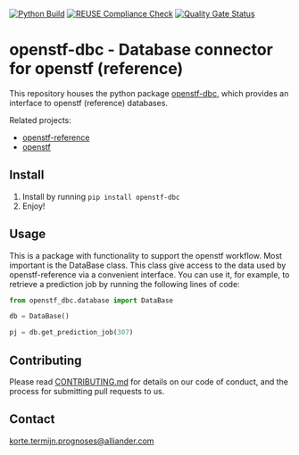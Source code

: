 <!--
SPDX-FileCopyrightText: 2021 2017-2021 Alliander N.V. <korte.termijn.prognoses@alliander.com>

SPDX-License-Identifier: MPL-2.0
-->
[![Python Build](https://github.com/alliander-opensource/openstf-dbc/actions/workflows/python-build.yaml/badge.svg?branch=master)](https://github.com/alliander-opensource/openstf-dbc/actions/workflows/python-build.yaml)
[![REUSE Compliance Check](https://github.com/alliander-opensource/openstf-dbc/actions/workflows/reuse-compliance.yml/badge.svg?branch=master)](https://github.com/alliander-opensource/openstf-dbc/actions/workflows/reuse-compliance.yml)
[![Quality Gate Status](https://sonarcloud.io/api/project_badges/measure?project=alliander-opensource_openstf-dbc&metric=alert_status)](https://sonarcloud.io/dashboard?id=alliander-opensource_openstf-dbc)


# openstf-dbc - Database connector for openstf (reference)

This repository houses the python package [openstf-dbc](https://pypi.org/project/openstf-dbc/), which provides an interface to openstf (reference) databases.

Related projects:
- [openstf-reference](https://github.com/alliander-opensource/openstf-reference)
- [openstf](https://github.com/alliander-opensource/short-term-forecasting)


## Install

1. Install by running `pip install openstf-dbc`
2. Enjoy!

## Usage

This is a package with functionality to support the openstf workflow. Most important is the DataBase class.
This class give access to the data used by openstf-reference via a convenient interface. You can use it, for example, to retrieve a prediction job by running the following lines of code:

```python
from openstf_dbc.database import DataBase

db = DataBase()

pj = db.get_prediction_job(307)
```

## Contributing

Please read [CONTRIBUTING.md](CONTRIBUTING.md) for details on our code of conduct, and the process for submitting pull requests to us.

## Contact

korte.termijn.prognoses@alliander.com
